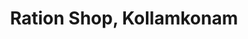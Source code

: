 ---
title: "Ration Shop, Kollamkonam"
url: /near-vilapishala/ration-shop-kollamkonam/
shop: Lebensmittel
---